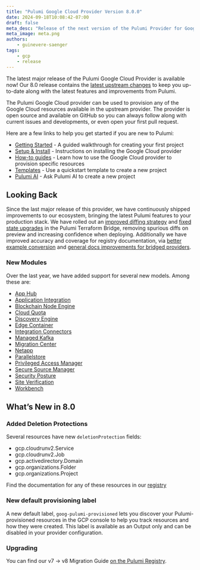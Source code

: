 ```yaml
---
title: "Pulumi Google Cloud Provider Version 8.0.0"
date: 2024-09-18T10:08:42-07:00
draft: false
meta_desc: "Release of the next version of the Pulumi Provider for Google Cloud"
meta_image: meta.png
authors:
    - guinevere-saenger
tags:
    - gcp
    - release
---
```


The latest major release of the Pulumi Google Cloud Provider is available now!
Our 8.0 release contains the [latest upstream changes](https://github.com/hashicorp/terraform-provider-google/releases/tag/v6.0.0) to keep you up-to-date along with the latest features and improvements from Pulumi.

The Pulumi Google Cloud provider can be used to provision any of the Google Cloud resources available in the upstream provider.
The provider is open source and available on GitHub so you can always follow along with current issues and developments, or even open your first pull request.

<!--more-->

Here are a few links to help you get started if you are new to Pulumi:

- [Getting Started](https://www.pulumi.com/docs/clouds/gcp/get-started/) - A guided walkthrough for creating your first project
- [Setup & Install](https://www.pulumi.com/registry/packages/gcp/installation-configuration/) - Instructions on installing the Google Cloud provider
- [How-to guides](https://www.pulumi.com/registry/packages/gcp/how-to-guides/) - Learn how to use the Google Cloud provider to provision specific resources
- [Templates](https://www.pulumi.com/templates/serverless-application/gcp/) - Use a quickstart template to create a new project
- [Pulumi AI](https://www.pulumi.com/ai) - Ask Pulumi AI to create a new project

## Looking Back

Since the last major release of this provider, we have continuously shipped improvements to our ecosystem, bringing the latest Pulumi features to your production stack.
We have rolled out an [improved diffing strategy](https://github.com/pulumi/pulumi-terraform-bridge/issues/1785) and [fixed state upgrades](https://github.com/pulumi/pulumi-terraform-bridge/pull/2081) in the Pulumi Terraform Bridge, removing spurious diffs on preview and increasing confidence when deploying.
Additionally we have improved accuracy and coverage for registry documentation, via [better example conversion](https://github.com/pulumi/pulumi-gcp/pull/1266) and [general docs improvements for bridged providers](https://github.com/pulumi/pulumi-terraform-bridge/issues/1794).

### New Modules

Over the last year, we have added support for several new models. Among these are:

- [App Hub](https://www.pulumi.com/registry/packages/gcp/api-docs/apphub/)
- [Application Integration](https://www.pulumi.com/registry/packages/gcp/api-docs/applicationintegration/)
- [Blockchain Node Engine](https://www.pulumi.com/registry/packages/gcp/api-docs/blockchainnodeengine/)
- [Cloud Quota](https://www.pulumi.com/registry/packages/gcp/api-docs/cloudquota/)
- [Discovery Engine](https://www.pulumi.com/registry/packages/gcp/api-docs/discoveryengine/)
- [Edge Container](https://www.pulumi.com/registry/packages/gcp/api-docs/edgecontainer/)
- [Integration Connectors](https://www.pulumi.com/registry/packages/gcp/api-docs/integrationconnectors/)
- [Managed Kafka](https://www.pulumi.com/registry/packages/gcp/api-docs/managedkafka/)
- [Migration Center](https://www.pulumi.com/registry/packages/gcp/api-docs/migrationcenter/)
- [Netapp](https://www.pulumi.com/registry/packages/gcp/api-docs/netapp/)
- [Parallelstore](https://www.pulumi.com/registry/packages/gcp/api-docs/parallelstore/)
- [Privileged Access Manager](https://www.pulumi.com/registry/packages/gcp/api-docs/privilegedaccessmanager/)
- [Secure Source Manager](https://www.pulumi.com/registry/packages/gcp/api-docs/securesourcemanager/)
- [Security Posture](https://www.pulumi.com/registry/packages/gcp/api-docs/securityposture/)
- [Site Verification](https://www.pulumi.com/registry/packages/gcp/api-docs/siteverification/)
- [Workbench](https://www.pulumi.com/registry/packages/gcp/api-docs/workbench/)

## What’s New in 8.0

### Added Deletion Protections

Several resources have new `deletionProtection` fields:

- gcp.cloudrunv2.Service
- gcp.cloudrunv2.Job
- gcp.activedirectory.Domain
- gcp.organizations.Folder
- gcp.organizations.Project

Find the documentation for any of these resources in our [registry](https://pulumi.com/registry/packages/gcp)

### New default provisioning label

A new default label, `goog-pulumi-provisioned` lets you discover your Pulumi-provisioned resources in the GCP console
to help you track resources and how they were created.
This label is available as an Output only and can be disabled in your provider configuration.

### Upgrading

You can find our v7 -> v8 Migration Guide [on the Pulumi Registry](https://www.pulumi.com/registry/packages/gcp/how-to-guides/8-0-migration/).
